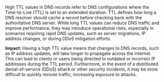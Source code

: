 High TTL values in DNS records refer to DNS configurations where the Time-to-Live (TTL) is set to an extended duration. TTL defines how long a DNS resolver should cache a record before checking back with the authoritative DNS server. While long TTL values can reduce DNS traffic and improve performance, they may introduce operational risks, especially in scenarios requiring rapid DNS updates, such as server migrations, IP address changes, or during DDoS mitigation efforts.

**Impact:** Having a high TTL value means that changes to DNS records, such as IP address updates, will take longer to propagate across the internet. This can lead to clients or users being directed to outdated or incorrect IP addresses during the TTL period. Furthermore, in the event of a distributed denial-of-service (DDoS) attack or other security incidents, it may be more difficult to quickly reroute traffic, increasing exposure to attacks.
